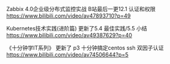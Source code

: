 Zabbix 4.0企业级分布式监控实战 B站最后一更12.1 认证和权限
https://www.bilibili.com/video/av47893710?p=49


Kubernetes技术实践(进阶篇) 更新了5.4 最佳实践/5.5 小结
https://www.bilibili.com/video/av49387629?p=40


《十分钟学IT系列》 更新了 p3 十分钟搞定centos ssh 双因子认证
https://www.bilibili.com/video/av74506644?p=5